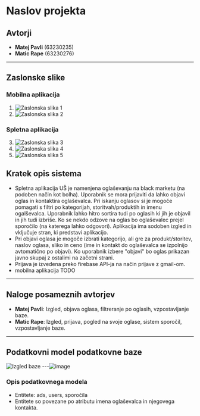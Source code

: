 # Naslov projekta

## Avtorji
- **Matej Pavli** (63230235)
- **Matic Rape** (63230276)

---

## Zaslonske slike

### Mobilna aplikacija
1. ![Zaslonska slika 1](pot-do-slike)
2. ![Zaslonska slika 2](pot-do-slike)

### Spletna aplikacija
3. ![Zaslonska slika 3](pot-do-slike)
4. ![Zaslonska slika 4](pot-do-slike)
5. ![Zaslonska slika 5](pot-do-slike)




## Kratek opis sistema
- Spletna aplikacija UŠ je namenjena oglaševanju na black marketu (na podoben način kot bolha). Uporabnik se mora prijaviti da lahko objavi oglas in kontaktira oglaševalca. Pri iskanju oglasov si je mogoče pomagati s filtri po kategorijah, storitvah/produktih in imenu ogalševalca. Uporabnik lahko hitro sortira tudi po oglasih ki jih je objavil in jih tudi izbriše. Ko se nekdo odzove na oglas bo oglaševalec prejel sporočilo (na katerega lahko odgovori). Aplikacija ima sodoben izgled in vključuje stran, ki predstavi aplikacijo. 
- Pri objavi oglasa je mogoče izbrati kategorijo, ali gre za produkt/storitev, naslov oglasa, sliko in ceno (ime in kontakt do oglaševalca se izpolnijo avtomatično po objavi). Ko uporabnik izbere "objavi" bo oglas prikazan javno skupaj z ostalimi na začetni strani.
- Prijava je izvedena preko firebase API-ja na način prijave z gmail-om. 
- mobilna aplikacija TODO

---

## Naloge posameznih avtorjev
- **Matej Pavli**: Izgled, objava oglasa, filtreranje po oglasih, vzpostavljanje baze.
- **Matic Rape**: Izgled, prijava, pogled na svoje oglase, sistem sporočil, vzpostavljanje baze.

---

## Podatkovni model podatkovne baze
![Izgled baze]()
---![image](https://github.com/user-attachments/assets/4d9e5633-d977-4464-afb3-c99d3ca2a2fa)

### Opis podatkovnega modela
- Entitete: ads, users, sporočila
- Entitete so povezane po atributu imena oglaševalca in njegovega kontakta.
